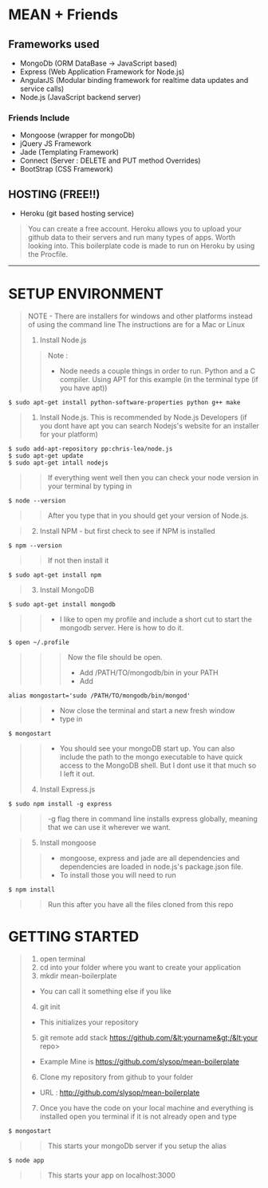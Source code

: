 MEAN + Friends
===============

## Frameworks used ##
* MongoDb (ORM DataBase -> JavaScript based)
* Express (Web Application Framework for Node.js)
* AngularJS (Modular binding framework for realtime data updates and service calls)
* Node.js (JavaScript backend server)

### Friends Include ###
* Mongoose (wrapper for mongoDb)
* jQuery JS Framework
* Jade (Templating Framework)
* Connect (Server : DELETE and PUT method Overrides)
* BootStrap (CSS Framework)

## HOSTING (FREE!!) ##
* Heroku (git based hosting service)

> You can create a free account. Heroku allows you to upload your github data to their servers and run many types of apps. Worth looking into.
> This boilerplate code is made to run on Heroku by using the Procfile.

***

SETUP ENVIRONMENT
============
>NOTE - There are installers for windows and other platforms instead of using the command line
>The instructions are for a Mac or Linux
>1. Install Node.js
>> Note :
>> * Node needs a couple things in order to run. Python and a C compiler. Using APT for this example (in the terminal type (if you have apt))

	$ sudo apt-get install python-software-properties python g++ make
	
> 1. Install Node.js. This is recommended by Node.js Developers (if you dont have apt you can search Nodejs's website for an installer for your platform)

	$ sudo add-apt-repository pp:chris-lea/node.js
	$ sudo apt-get update
	$ sudo apt-get intall nodejs

>> If everything went well then you can check your node version in your terminal by typing in

	$ node --version
	
>> After you type that in you should get your version of Node.js. 

> 2. Install NPM - but first check to see if NPM is installed

	$ npm --version
	
>> If not then install it

	$ sudo apt-get install npm
	
> 3. Install MongoDB

	$ sudo apt-get install mongodb
	
>> * I like to open my profile and include a short cut to start the mongodb server. Here is how to do it.

	$ open ~/.profile
	
>>> Now the file should be open.
>>> * Add /PATH/TO/mongodb/bin in your PATH
>>> * Add

	alias mongostart='sudo /PATH/TO/mongodb/bin/mongod'
	
>> * Now close the terminal and start a new fresh window
>> * type in

	$ mongostart
	
>> * You should see your mongoDB start up. You can also include the path to the mongo executable to have quick access to the MongoDB shell. But I dont use it that much so I left it out.
> 4. Install Express.js

	$ sudo npm install -g express
	
>> -g flag there in command line installs express globally, meaning that we can use it wherever we want.

> 5. Install mongoose
>> * mongoose, express and jade are all dependencies and dependencies are loaded in node.js's package.json file.
>> * To install those you will need to run 

	$ npm install 
	
>> Run this after you have all the files cloned from this repo

GETTING STARTED
===============

> 1. open terminal
> 2. cd into your folder where you want to create your application
> 3. mkdir mean-boilerplate
>   - You can call it something else if you like
> 4. git init
>   - This initializes your repository
> 5. git remote add stack https://github.com/&lt;yourname&gt;/&lt;your repo&gt;
>   - Example Mine is https://github.com/slysop/mean-boilerplate
> 6. Clone my repository from github to your folder
>   - URL : http://github.com/slysop/mean-boilerplate
> 7. Once you have the code on your local machine and everything is installed open you terminal if it is not already open and type

	$ mongostart
	
>> This starts your mongoDb server if you setup the alias

	$ node app
	
>> This starts your app on localhost:3000
